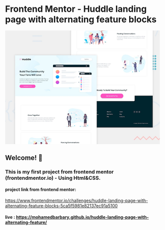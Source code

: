 # Frontend Mentor - Huddle landing page with alternating feature blocks
![Design preview for the Huddle landing page with alternating feature blocks coding challenge](./design/desktop-preview.jpg)
## Welcome! 👋
### This is my first project from frontend mentor (frontendmentor.io) - Using Html&CSS.
 #### project link from frontend mentor:
   https://www.frontendmentor.io/challenges/huddle-landing-page-with-alternating-feature-blocks-5ca5f5981e82137ec91a5100
 #### live : https://mohamedbarbary.github.io/huddle-landing-page-with-alternating-feature/

